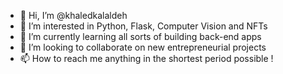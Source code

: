 - 👋 Hi, I’m @khaledkalaldeh
- 👀 I’m interested in Python, Flask, Computer Vision and NFTs
- 🌱 I’m currently learning all sorts of building back-end apps  
- 💞️ I’m looking to collaborate on new entrepreneurial projects
- 📫 How to reach me anything in the shortest period possible !

<!---
khaledkalaldeh/khaledkalaldeh is a ✨ special ✨ repository because its `README.md` (this file) appears on your GitHub profile.
You can click the Preview link to take a look at your changes.
--->
